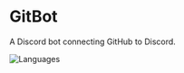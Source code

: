 # GitBot
A Discord bot connecting GitHub to Discord.

![Languages](https://skillicons.dev/icons?i=nodejs,mongodb,github)
